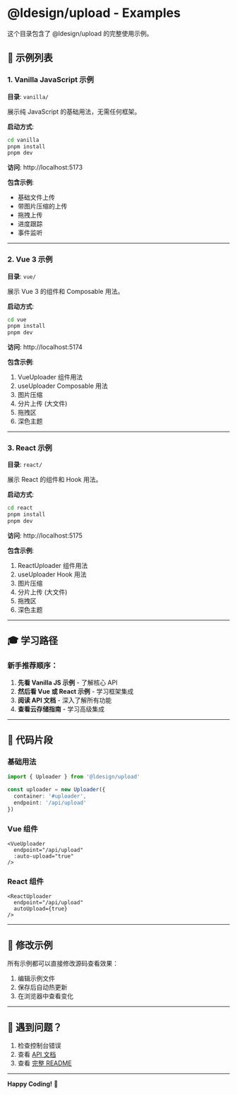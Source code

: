 # @ldesign/upload - Examples

这个目录包含了 @ldesign/upload 的完整使用示例。

## 📂 示例列表

### 1. Vanilla JavaScript 示例

**目录**: `vanilla/`

展示纯 JavaScript 的基础用法，无需任何框架。

**启动方式**:
```bash
cd vanilla
pnpm install
pnpm dev
```

**访问**: http://localhost:5173

**包含示例**:
- 基础文件上传
- 带图片压缩的上传
- 拖拽上传
- 进度跟踪
- 事件监听

---

### 2. Vue 3 示例

**目录**: `vue/`

展示 Vue 3 的组件和 Composable 用法。

**启动方式**:
```bash
cd vue
pnpm install
pnpm dev
```

**访问**: http://localhost:5174

**包含示例**:
1. VueUploader 组件用法
2. useUploader Composable 用法
3. 图片压缩
4. 分片上传 (大文件)
5. 拖拽区
6. 深色主题

---

### 3. React 示例

**目录**: `react/`

展示 React 的组件和 Hook 用法。

**启动方式**:
```bash
cd react
pnpm install
pnpm dev
```

**访问**: http://localhost:5175

**包含示例**:
1. ReactUploader 组件用法
2. useUploader Hook 用法
3. 图片压缩
4. 分片上传 (大文件)
5. 拖拽区
6. 深色主题

---

## 🎓 学习路径

### 新手推荐顺序：

1. **先看 Vanilla JS 示例** - 了解核心 API
2. **然后看 Vue 或 React 示例** - 学习框架集成
3. **阅读 API 文档** - 深入了解所有功能
4. **查看云存储指南** - 学习高级集成

---

## 📝 代码片段

### 基础用法

```typescript
import { Uploader } from '@ldesign/upload'

const uploader = new Uploader({
  container: '#uploader',
  endpoint: '/api/upload'
})
```

### Vue 组件

```vue
<VueUploader
  endpoint="/api/upload"
  :auto-upload="true"
/>
```

### React 组件

```tsx
<ReactUploader
  endpoint="/api/upload"
  autoUpload={true}
/>
```

---

## 🔧 修改示例

所有示例都可以直接修改源码查看效果：

1. 编辑示例文件
2. 保存后自动热更新
3. 在浏览器中查看变化

---

## 🐛 遇到问题？

1. 检查控制台错误
2. 查看 [API 文档](../docs/API.md)
3. 查看 [完整 README](../README.md)

---

**Happy Coding!** 🎉

